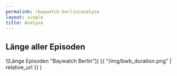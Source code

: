 ```yaml
---
permalink: /baywatch-berlin/analyse
layout: single
title: Analyse
---
```


## Länge aller Episoden

![Länge Episoden "Baywatch Berlin"]( {{ "/img/bwb_duration.png" | relative_url  }} )
